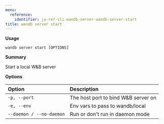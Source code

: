 ```yaml
---
menu:
  reference:
    identifier: ja-ref-cli-wandb-server-wandb-server-start
title: wandb server start
---
```


**Usage**

`wandb server start [OPTIONS]`

**Summary**

Start a local W&B server


**Options**

| **Option** | **Description** |
| :--- | :--- |
| `-p, --port` | The host port to bind W&B server on |
| `-e, --env` | Env vars to pass to wandb/local |
| `--daemon / --no-daemon` | Run or don't run in daemon mode |